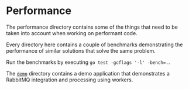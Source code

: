 # Performance

The performance directory contains some of the things that need to be taken into account when working on performant code.

Every directory here contains a couple of benchmarks demonstrating the performance of similar solutions that solve the same problem.

Run the benchmarks by executing `go test -gcflags '-l' -bench=.`.

The [`demo`](demo) directory contains a demo application that demonstrates a RabbitMQ integration and processing using workers.